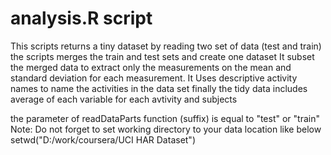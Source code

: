 analysis.R script
========================================================

This scripts returns a tiny dataset by reading two set of data (test and train)
the scripts merges the train and test sets and create one dataset
It subset the merged data to extract only the measurements on the 
mean and standard deviation for each measurement. 
It Uses descriptive activity names to name the activities in the data set
finally the tidy data includes average of each variable for each avtivity and subjects       

the parameter of readDataParts function (suffix) is equal to  "test" or "train" 
Note: Do not forget to set working directory to your data location like below
setwd("D:/work/coursera/UCI HAR Dataset")

